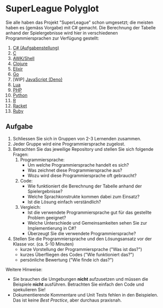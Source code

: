 # SuperLeague Polyglot

Sie alle haben das Projekt "SuperLeague" schon umgesetzt; die meisten haben es
(gemäss Vorgabe) mit C# gemacht. Die Berechnung der Tabelle anhand der
Spielergebnisse wird hier in verschiedenen Programmiersprachen zur Verfügung
gestellt:

1. [C# (Aufgabenstellung)](https://github.com/patrickbucher/superleague-polyglot/tree/master/superleague-csharp-exercise)
1. [C](https://github.com/patrickbucher/superleague-polyglot/tree/master/superleague-c)
1. [AWK/Shell](https://github.com/patrickbucher/superleague-polyglot/tree/master/superleague-awk)
1. [Clojure](https://github.com/patrickbucher/superleague-polyglot/tree/master/superleague-clojure)
1. [Elixir](https://github.com/patrickbucher/superleague-polyglot/tree/master/superleague-elixir)
1. [Go](https://github.com/patrickbucher/superleague-polyglot/tree/master/superleague-go)
1. [WIP] [JavaScript (Deno)](https://github.com/patrickbucher/superleague-polyglot/tree/master/superleague-javascript)
1. [Lua](https://github.com/patrickbucher/superleague-polyglot/tree/master/superleague-lua)
1. [PHP](https://github.com/patrickbucher/superleague-polyglot/tree/master/superleague-php)
1. [Python](https://github.com/patrickbucher/superleague-polyglot/tree/master/superleague-python)
1. [R](https://github.com/patrickbucher/superleague-polyglot/tree/master/superleague-r)
1. [Racket](https://github.com/patrickbucher/superleague-polyglot/tree/master/superleague-racket)
1. [Ruby](https://github.com/patrickbucher/superleague-polyglot/tree/master/superleague-ruby)

## Aufgabe

1. Schliessen Sie sich in Gruppen von 2-3 Lernenden zusammen.
2. Jeder Gruppe wird eine Programmiersprache zugelost.
3. Betrachten Sie das jeweilige Repository und stellen Sie sich folgende Fragen:
    1. Programmiersprache:
        - Um welche Programmiersprache handelt es sich?
        - Was zeichnet diese Programmiersprache aus?
        - Wozu wird diese Programmiersprache oft gebraucht?
    2. Code:
        - Wie funktioniert die Berechnung der Tabelle anhand der
          Spielergebnisse?
        - Welche Sprachkonstrukte kommen dabei zum Einsatz?
        - Ist die Lösung einfach verständlich?
    3. Vergleich:
        - Ist die verwendete Programmiersprache gut für das gestellte Problem
          geeignet?
        - Welche Unterschiede und Gemeinsamkeiten sehen Sie zur Implementierung
          in C#?
        - Überzeugt Sie die verwendete Programmiersprache?
4. Stellen Sie die Programmiersprache und den Lösungsansatz vor der Klasse vor.
   (ca. 5-10 Minuten)
    - kurze Vorstellung der Programmiersprache ("Was ist das?")
    - kurzes Überfliegen des Codes ("Wie funktioniert das?")
    - persönliche Bewertung ("Wie finde ich das?")

Weitere Hinweise:

- Sie brauchen die Umgebungen **nicht** aufzusetzen und müssen die Beispiele
  **nicht** ausführen. Betrachten Sie einfach den Code und spekulieren Sie!
- Dokumentierende Kommentare und Unit Tests fehlen in den Beispielen. Das ist
  keine _Best Practice_, aber durchaus praxisnah.
